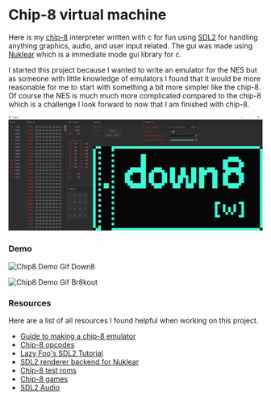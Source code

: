 # Chip-8 virtual machine

Here is my [chip-8](https://en.wikipedia.org/wiki/CHIP-8) 
interpreter written with c for fun using [SDL2](https://wiki.libsdl.org/SDL2/FrontPage) 
for handling anything graphics, audio, and user input related. 
The gui was made using [Nuklear](https://github.com/Immediate-Mode-UI/Nuklear) 
which is a immediate mode gui library for c.

I started this project because I wanted to write an emulator for the NES but as someone
with little knowledge of emulators I found that it would be more reasonable for me to start with
something a bit more simpler like the chip-8. Of course the NES is much much more complicated
compared to the chip-8 which is a challenge I look forward to now that I am finished with chip-8.

![Chip8 screenshot](./images/chip8_screenshot.png)

### Demo

![Chip8 Demo Gif Down8](https://media.giphy.com/media/PUKhnsTsofeErnOVU7/giphy.gif)   

![Chip8 Demo Gif Br8kout](https://media.giphy.com/media/v1.Y2lkPTc5MGI3NjExaWRoM2dzOGxreWw5NGI4dDR1OHVrcGloMXphc3NnZHN0MWF5OGZkcSZlcD12MV9pbnRlcm5hbF9naWZfYnlfaWQmY3Q9Zw/6XuiwQeIKPlesUfXJL/giphy.gif)

### Resources

Here are a list of all resources I found helpful when working on this project.  
- [Guide to making a chip-8 emulator](https://tobiasvl.github.io/blog/write-a-chip-8-emulator/)
- [Chip-8 opcodes](https://github.com/mattmikolay/chip-8/wiki/CHIP%E2%80%908-Instruction-Set)
- [Lazy Foo's SDL2 Tutorial](https://lazyfoo.net/tutorials/SDL/)
- [SDL2 renderer backend for Nuklear](https://github.com/Immediate-Mode-UI/Nuklear/blob/master/demo/sdl_renderer/nuklear_sdl_renderer.h)
- [Chip-8 test roms](https://github.com/Timendus/chip8-test-suite)
- [Chip-8 games](https://johnearnest.github.io/chip8Archive/?sort=platform)  
- [SDL2 Audio](https://davidgow.net/handmadepenguin/ch8.html)

